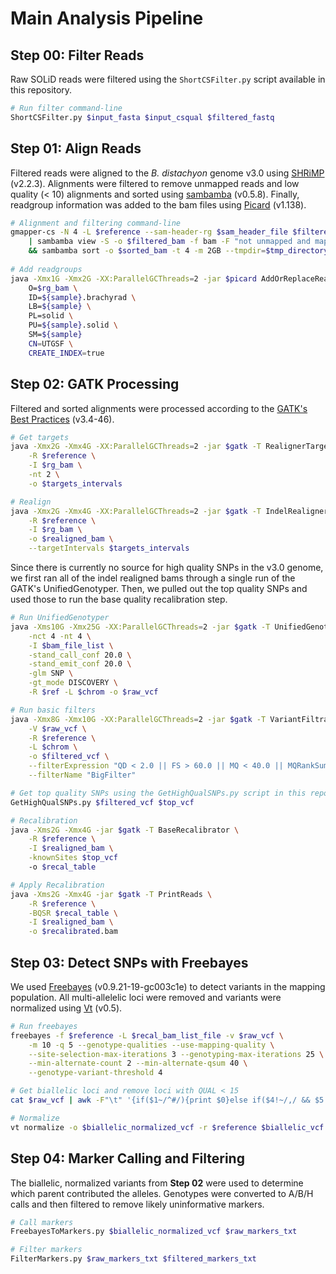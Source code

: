 # Main Analysis Pipeline

## Step 00: Filter Reads

Raw SOLiD reads were filtered using the `ShortCSFilter.py` script available in this repository.

```bash
# Run filter command-line
ShortCSFilter.py $input_fasta $input_csqual $filtered_fastq
```

## Step 01: Align Reads

Filtered reads were aligned to the _B. distachyon_ genome v3.0 using [SHRiMP](http://compbio.cs.toronto.edu/shrimp/) (v2.2.3).
Alignments were filtered to remove unmapped reads and low quality (< 10) alignments and sorted using [sambamba](http://lomereiter.github.io/sambamba/)
(v0.5.8). Finally, readgroup information was added to the bam files using [Picard](http://broadinstitute.github.io/picard/) (v1.138).

```bash
# Alignment and filtering command-line
gmapper-cs -N 4 -L $reference --sam-header-rg $sam_header_file $filtered_fastq \
    | sambamba view -S -o $filtered_bam -f bam -F "not unmapped and mapping_quality > 10" /dev/stdin \
    && sambamba sort -o $sorted_bam -t 4 -m 2GB --tmpdir=$tmp_directory $filtered.bam
    
# Add readgroups
java -Xmx1G -Xmx2G -XX:ParallelGCThreads=2 -jar $picard AddOrReplaceReadGroups I=$sorted_bam \
    O=$rg_bam \
    ID=${sample}.brachyrad \
    LB=${sample} \
    PL=solid \
    PU=${sample}.solid \
    SM=${sample}
    CN=UTGSF \
    CREATE_INDEX=true
```

## Step 02: GATK Processing

Filtered and sorted alignments were processed according to the 
[GATK's Best Practices](https://www.broadinstitute.org/gatk/guide/best-practices.php) (v3.4-46). 

```bash
# Get targets
java -Xmx2G -Xmx4G -XX:ParallelGCThreads=2 -jar $gatk -T RealignerTargetCreator \
    -R $reference \
    -I $rg_bam \
    -nt 2 \
    -o $targets_intervals

# Realign
java -Xmx2G -Xmx4G -XX:ParallelGCThreads=2 -jar $gatk -T IndelRealigner \
    -R $reference \
    -I $rg_bam \
    -o $realigned_bam \
    --targetIntervals $targets_intervals
```

Since there is currently no source for high quality SNPs in the v3.0 genome, we first ran all of the indel realigned bams through 
a single run of the GATK's UnifiedGenotyper. Then, we pulled out the top quality SNPs and used those to run the base quality
recalibration step.

```bash
# Run UnifiedGenotyper
java -Xms10G -Xmx25G -XX:ParallelGCThreads=2 -jar $gatk -T UnifiedGenotyper \
    -nct 4 -nt 4 \
    -I $bam_file_list \
    -stand_call_conf 20.0 \
    -stand_emit_conf 20.0 \
    -glm SNP \
    -gt_mode DISCOVERY \
    -R $ref -L $chrom -o $raw_vcf

# Run basic filters
java -Xmx8G -Xmx10G -XX:ParallelGCThreads=2 -jar $gatk -T VariantFiltration \
    -V $raw_vcf \
    -R $reference \
    -L $chrom \
    -o $filtered_vcf \
    --filterExpression "QD < 2.0 || FS > 60.0 || MQ < 40.0 || MQRankSum < -12.5 || ReadPosRankSum < -8.0" \
    --filterName "BigFilter"

# Get top quality SNPs using the GetHighQualSNPs.py script in this repository
GetHighQualSNPs.py $filtered_vcf $top_vcf

# Recalibration
java -Xms2G -Xmx4G -jar $gatk -T BaseRecalibrator \
    -R $reference \
    -I $realigned_bam \
    -knownSites $top_vcf
    -o $recal_table

# Apply Recalibration
java -Xms2G -Xmx4G -jar $gatk -T PrintReads \
    -R $reference \
    -BQSR $recal_table \
    -I $realigned_bam \
    -o $recalibrated.bam
```

## Step 03: Detect SNPs with Freebayes

We used [Freebayes](https://github.com/ekg/freebayes) (v0.9.21-19-gc003c1e) to detect variants in the mapping population. All
multi-allelelic loci were removed and variants were normalized using [Vt](http://genome.sph.umich.edu/wiki/Vt) (v0.5).

```bash
# Run freebayes
freebayes -f $reference -L $recal_bam_list_file -v $raw_vcf \
    -m 10 -q 5 --genotype-qualities --use-mapping-quality \
    --site-selection-max-iterations 3 --genotyping-max-iterations 25 \
    --min-alternate-count 2 --min-alternate-qsum 40 \
    --genotype-variant-threshold 4

# Get biallelic loci and remove loci with QUAL < 15
cat $raw_vcf | awk -F"\t" '{if($1~/^#/){print $0}else if($4!~/,/ && $5!~/,/ && $6>=15){print $0}}' > $biallelic_vcf

# Normalize
vt normalize -o $biallelic_normalized_vcf -r $reference $biallelic_vcf
```

## Step 04: Marker Calling and Filtering

The biallelic, normalized variants from __Step 02__ were used to determine which parent contributed the alleles. Genotypes 
were converted to A/B/H calls and then filtered to remove likely uninformative markers.

```bash
# Call markers
FreebayesToMarkers.py $biallelic_normalized_vcf $raw_markers_txt

# Filter markers
FilterMarkers.py $raw_markers_txt $filtered_markers_txt
```
